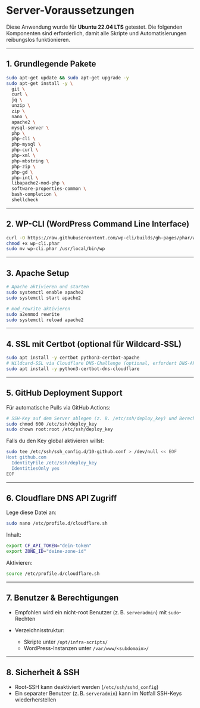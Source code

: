 # Server-Voraussetzungen

Diese Anwendung wurde für **Ubuntu 22.04 LTS** getestet. Die folgenden Komponenten sind erforderlich, damit alle Skripte und Automatisierungen reibungslos funktionieren.

---

## 1. Grundlegende Pakete

```bash
sudo apt-get update && sudo apt-get upgrade -y
sudo apt-get install -y \
  git \
  curl \
  jq \
  unzip \
  zip \
  nano \
  apache2 \
  mysql-server \
  php \
  php-cli \
  php-mysql \
  php-curl \
  php-xml \
  php-mbstring \
  php-zip \
  php-gd \
  php-intl \
  libapache2-mod-php \
  software-properties-common \
  bash-completion \
  shellcheck
```

---

## 2. WP-CLI (WordPress Command Line Interface)

```bash
curl -O https://raw.githubusercontent.com/wp-cli/builds/gh-pages/phar/wp-cli.phar
chmod +x wp-cli.phar
sudo mv wp-cli.phar /usr/local/bin/wp
```

---

## 3. Apache Setup

```bash
# Apache aktivieren und starten
sudo systemctl enable apache2
sudo systemctl start apache2

# mod_rewrite aktivieren
sudo a2enmod rewrite
sudo systemctl reload apache2
```

---

## 4. SSL mit Certbot (optional für Wildcard-SSL)

```bash
sudo apt install -y certbot python3-certbot-apache
# Wildcard-SSL via Cloudflare DNS-Challenge (optional, erfordert DNS-API-Key)
sudo apt install -y python3-certbot-dns-cloudflare
```

---

## 5. GitHub Deployment Support

Für automatische Pulls via GitHub Actions:

```bash
# SSH-Key auf dem Server ablegen (z. B. /etc/ssh/deploy_key) und Berechtigungen setzen
sudo chmod 600 /etc/ssh/deploy_key
sudo chown root:root /etc/ssh/deploy_key
```

Falls du den Key global aktivieren willst:

```bash
sudo tee /etc/ssh/ssh_config.d/10-github.conf > /dev/null << EOF
Host github.com
  IdentityFile /etc/ssh/deploy_key
  IdentitiesOnly yes
EOF
```

---

## 6. Cloudflare DNS API Zugriff

Lege diese Datei an:

```bash
sudo nano /etc/profile.d/cloudflare.sh
```

Inhalt:

```bash
export CF_API_TOKEN="dein-token"
export ZONE_ID="deine-zone-id"
```

Aktivieren:

```bash
source /etc/profile.d/cloudflare.sh
```

---

## 7. Benutzer & Berechtigungen

* Empfohlen wird ein nicht-root Benutzer (z. B. `serveradmin`) mit `sudo`-Rechten
* Verzeichnisstruktur:

  * Skripte unter `/opt/infra-scripts/`
  * WordPress-Instanzen unter `/var/www/<subdomain>/`

---

## 8. Sicherheit & SSH

* Root-SSH kann deaktiviert werden (`/etc/ssh/sshd_config`)
* Ein separater Benutzer (z. B. `serveradmin`) kann im Notfall SSH-Keys wiederherstellen
